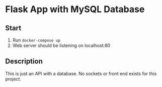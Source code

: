 # Flask App with MySQL Database

## Start

  1. Run `docker-compose up`
  2. Web server should be listening on localhost:80

## Description

This is just an API with a database. No sockets or front end exists for this project.
